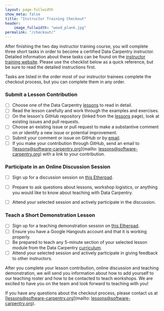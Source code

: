 ```yaml
---
layout: page-fullwidth
show_meta: false
title: "Instructor Training Checkout"
header:
    image_fullwidth: "wood_plank.jpg"
permalink: "/checkout/"
---
```


After finishing the two day instructor training course, you will complete three short tasks in order to become a
certified Data Carpentry instructor. Detailed information about these tasks can be found on the [instructor
training website](http://swcarpentry.github.io/instructor-training/checkout/). Please use the checklist below
as a quick reference, but be sure to read the detailed instructions first.  

Tasks are listed in the order most of our instructor trainees complete the checkout process, but you can 
complete them in any order.


### Submit a Lesson Contribution  
- [ ] Choose one of the Data Carpentry [lessons](/lessons/) to read in detail.  
- [ ] Read the lesson carefully and work through the examples and exercises.  
- [ ] On the lesson's GitHub repository (linked from the [lessons](/lessons/) page), look at existing issues and pull requests.  
- [ ] Choose an existing issue or pull request to make a substantive comment on *or* identify a new issue or potential improvement.  
- [ ] Submit your comment or issue on GitHub or by [email](lessons@software-carpentry.org). 
- [ ] If you make your contribution through GitHub, send an email to [lessons@software-carpentry.org](mailto: lessons@software-carpentry.org) with a link to your contribution.  

### Participate in an Online Discussion Session  
- [ ]  Sign up for a discussion session on [this Etherpad](http://pad.software-carpentry.org/instructor-discussion). 
- [ ] Prepare to ask questions about lessons, workshop logistics, or anything you would like to know about teaching with Data Carpentry.
- [ ]  Attend your selected session and actively participate in the discussion.


### Teach a Short Demonstration Lesson  
- [ ] Sign up for a teaching demonstration session on [this Etherpad](http://pad.software-carpentry.org/teaching-demos).   
- [ ] Ensure you have a Google Hangouts account and that it is working properly.  
- [ ] Be prepared to teach any 5-minute section of your selected lesson module from the Data Carpentry [curriculum](/lessons/).
- [ ] Attend your selected session and actively participate in giving feedback to other instructors.  

After you complete your lesson contribution, online discussion and teaching demonstration, we will send you
information about how to add yourself to our teaching roster and how to be contacted to teach workshops. 
We are excited to have you on the team and look forward to teaching with you!

If you have any questions about the checkout process, please contact us at 
[lessons@software-carpentry.org](mailto: lessons@software-carpentry.org).